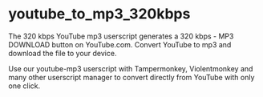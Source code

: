 # youtube_to_mp3_320kbps
The 320 kbps YouTube mp3 userscript generates a 320 kbps - MP3 DOWNLOAD button on YouTube.com. Convert YouTube to mp3 and download the file to your device.

Use our youtube-mp3 userscript with Tampermonkey, Violentmonkey and many other userscript manager to convert directly from YouTube with only one click.

